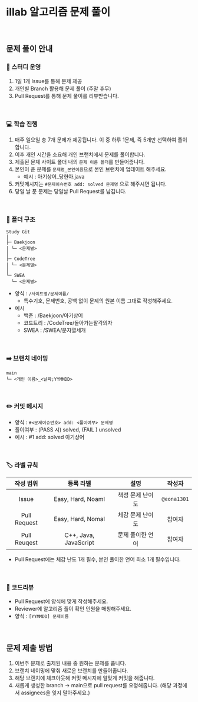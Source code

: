 # illab 알고리즘 문제 풀이

<br> 

## 문제 풀이 안내

### 📝 스터디 운영
1. 1일 1개 Issue를 통해 문제 제공
2. 개인별 Branch 활용해 문제 풀이 (주말 휴무)
3. Pull Request를 통해 문제 풀이를 리뷰받습니다.

<br> 

### 💻 학습 진행

1. 매주 일요일 총 7개 문제가 제공됩니다. 이 중 하루 1문제, 즉 5개만 선택하여 풀이합니다.
2. 이후 개인 시간을 소요해 개인 브랜치에서 문제를 풀이합니다.
3. 제출된 문제 사이트 폴더 내의 `문제 이름 폴더`를 만들어줍니다.
4. 본인이 푼 문제를 `문제명_본인이름`으로 본인 브랜치에 업데이트 해주세요.
   - 예시 : 아기상어_당현아.java
5. 커밋메시지는 `#문제이슈번호 add: solved 문제명` 으로 해주시면 됩니다.
6. 당일 날 푼 문제는 당일날 Pull Request를 남깁니다.

<br> 

### 📂 폴더 구조
```
Study Git
│
├─ Baekjoon
│ └─ <문제별>
│
├─ CodeTree
│ └─ <문제별>
│
└─ SWEA
  └─ <문제별>
```
- 양식 : `/사이트명/문제이름/`
  - 특수기호, 문제번호, 공백 없이 문제의 원본 이름 그대로 작성해주세요.
- 예시
  - 백준 : /Baekjoon/아기상어
  - 코드트리 : /CodeTree/돌아가는팔각의자
  - SWEA : /SWEA/문자열세개

<br>

### ➡️ 브랜치 네이밍
```
main
└─ <개인 이름>_<날짜;YYMMDD>
```

<br> 

### ✏️ 커밋 메시지
- 양식 : `#<문제이슈번호> add: <풀이여부> 문제명`
- 풀이여부 : (PASS 시) solved, (FAIL ) unsolved
- 예시 : #1 add: solved 아기상어


<br> 

### 🏷️ 라벨 규칙
| 작성 범위 | 등록 라벨 | 설명 | 작성자 |
| :----: | :---: | :---:| :---:|
| Issue | Easy, Hard, Noaml | 책정 문제 난이도 | `@eona1301`
| Pull Request | Easy, Hard, Nomal | 체감 문제 난이도 | 참여자 |
| Pull Reuqest | C++, Java, JavaScript | 문제 풀이한 언어 | 참여자 |
- Pull Request에는 체감 난도 1개 필수, 본인 풀이한 언어 최소 1개 필수입니다.

<br> 

### 📃 코드리뷰
- Pull Request에 양식에 맞게 작성해주세요.
- Reviewer에 알고리즘 풀이 확인 인원을 매칭해주세요.
- 양식 : `[YYMMDD] 문제이름`

<br>

## 문제 제출 방법

1. 이번주 문제로 출제된 내용 중 원하는 문제를 풉니다.
2. 브랜치 네이밍에 맞춰 새로운 브랜치를 만들어줍니다.
3. 해당 브랜치에 체크아웃해 커밋 메시지에 알맞게 커밋을 해줍니다.
4. 새롭게 생성한 branch -> main으로 pull request를 요청해줍니다. (해당 과정에서 assignees을 잊지 말아주세요.)